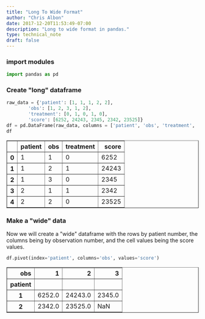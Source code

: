 ```yaml
---
title: "Long To Wide Format"
author: "Chris Albon"
date: 2017-12-20T11:53:49-07:00
description: "Long to wide format in pandas."
type: technical_note
draft: false
---
```

### import modules


```python
import pandas as pd
```

### Create "long" dataframe


```python
raw_data = {'patient': [1, 1, 1, 2, 2], 
        'obs': [1, 2, 3, 1, 2], 
        'treatment': [0, 1, 0, 1, 0],
        'score': [6252, 24243, 2345, 2342, 23525]} 
df = pd.DataFrame(raw_data, columns = ['patient', 'obs', 'treatment', 'score'])
df
```




<div>
<table border="1" class="dataframe">
  <thead>
    <tr style="text-align: right;">
      <th></th>
      <th>patient</th>
      <th>obs</th>
      <th>treatment</th>
      <th>score</th>
    </tr>
  </thead>
  <tbody>
    <tr>
      <th>0</th>
      <td>1</td>
      <td>1</td>
      <td>0</td>
      <td>6252</td>
    </tr>
    <tr>
      <th>1</th>
      <td>1</td>
      <td>2</td>
      <td>1</td>
      <td>24243</td>
    </tr>
    <tr>
      <th>2</th>
      <td>1</td>
      <td>3</td>
      <td>0</td>
      <td>2345</td>
    </tr>
    <tr>
      <th>3</th>
      <td>2</td>
      <td>1</td>
      <td>1</td>
      <td>2342</td>
    </tr>
    <tr>
      <th>4</th>
      <td>2</td>
      <td>2</td>
      <td>0</td>
      <td>23525</td>
    </tr>
  </tbody>
</table>
</div>



### Make a "wide" data

Now we will create a "wide" dataframe with the rows by patient number, the columns being by observation number, and the cell values being the score values.


```python
df.pivot(index='patient', columns='obs', values='score')
```




<div>
<table border="1" class="dataframe">
  <thead>
    <tr style="text-align: right;">
      <th>obs</th>
      <th>1</th>
      <th>2</th>
      <th>3</th>
    </tr>
    <tr>
      <th>patient</th>
      <th></th>
      <th></th>
      <th></th>
    </tr>
  </thead>
  <tbody>
    <tr>
      <th>1</th>
      <td>6252.0</td>
      <td>24243.0</td>
      <td>2345.0</td>
    </tr>
    <tr>
      <th>2</th>
      <td>2342.0</td>
      <td>23525.0</td>
      <td>NaN</td>
    </tr>
  </tbody>
</table>
</div>


